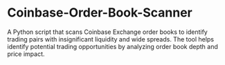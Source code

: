 # Coinbase-Order-Book-Scanner
A Python script that scans Coinbase Exchange order books to identify trading pairs with insignificant liquidity and wide spreads. The tool helps identify potential trading opportunities by analyzing order book depth and price impact.
